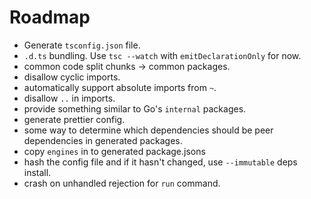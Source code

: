# Roadmap

- Generate `tsconfig.json` file.
- `.d.ts` bundling. Use `tsc --watch` with `emitDeclarationOnly` for now.
- common code split chunks -> common packages.
- disallow cyclic imports.
- automatically support absolute imports from `~`.
- disallow `..` in imports.
- provide something similar to Go's `internal` packages.
- generate prettier config.
- some way to determine which dependencies should be peer dependencies in generated packages.
- copy `engines` in to generated package.jsons
- hash the config file and if it hasn't changed, use `--immutable` deps install.
- crash on unhandled rejection for `run` command.
